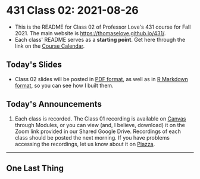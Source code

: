# 431 Class 02: 2021-08-26

- This is the README for Class 02 of Professor Love's 431 course for Fall 2021. The main website is https://thomaselove.github.io/431/.
- Each class' README serves as a **starting point**. Get here through the link on the [Course Calendar](https://thomaselove.github.io/431/calendar.html).

## Today's Slides

- Class 02 slides will be posted in [PDF format](https://github.com/THOMASELOVE/431-2021/blob/main/classes/class01/431-class01-slides.pdf), as well as in [R Markdown format](https://github.com/THOMASELOVE/431-2021/blob/main/classes/class01/431-class01-slides.Rmd), so you can see how I built them.

## Today's Announcements

1. Each class is recorded. The Class 01 recording is available on [Canvas](https://canvas.case.edu/) through Modules, or you can view (and, I believe, download) it on the Zoom link provided in our Shared Google Drive. Recordings of each class should be posted the next morning. If you have problems accessing the recordings, let us know about it on [Piazza](https://thomaselove.github.io/431/).

-----------------

## One Last Thing
